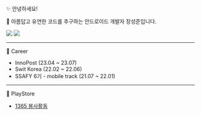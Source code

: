 ✨ 안녕하세요! 

🌱 아름답고 유연한 코드를 추구하는 안드로이드 개발자 장성준입니다.

<img src ="https://img.shields.io/badge/Android-3DDC84.svg?&style=flat&logo=Android&logoColor=white"/> <img src ="https://img.shields.io/badge/Kotlin-7F52FF.svg?&style=flat&logo=Kotlin&logoColor=white"/></a>

***

📝 Career

- InnoPost (23.04 ~ 23.07)
- Swit Korea (22.02 ~ 22.06)
- SSAFY 6기 - mobile track (21.07 ~ 22.01)

***

🎈 PlayStore 

 - [1365 봉사활동](https://play.google.com/store/apps/details?id=g6y116.volunteer)
